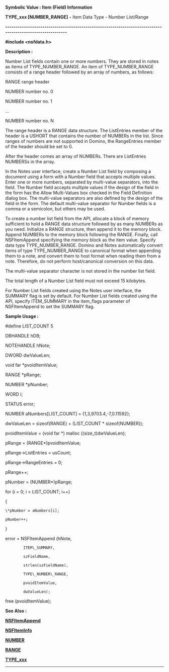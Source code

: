 




<!--
 /\* Font Definitions \*/
 @font-face
 {font-family:Courier;
 panose-1:2 7 4 9 2 2 5 2 4 4;}
@font-face
 {font-family:"Tms Rmn";
 panose-1:2 2 6 3 4 5 5 2 3 4;}
@font-face
 {font-family:Helv;
 panose-1:2 11 6 4 2 2 2 3 2 4;}
@font-face
 {font-family:"Cambria Math";
 panose-1:2 4 5 3 5 4 6 3 2 4;}
 /\* Style Definitions \*/
 p.MsoNormal, li.MsoNormal, div.MsoNormal
 {margin-top:0cm;
 margin-right:0cm;
 margin-bottom:8.0pt;
 margin-left:0cm;
 line-height:107%;
 font-size:11.0pt;
 font-family:"Calibri",sans-serif;}
.MsoChpDefault
 {font-size:11.0pt;}
.MsoPapDefault
 {margin-bottom:8.0pt;
 line-height:107%;}
 /\* Page Definitions \*/
 @page WordSection1
 {size:612.0pt 792.0pt;
 margin:72.0pt 72.0pt 72.0pt 72.0pt;}
div.WordSection1
 {page:WordSection1;}
-->




 


**Symbolic Value : Item (Field)
Information**



**TYPE\_xxx [NUMBER\_RANGE]** **-** Item Data
Type - Number List/Range


**----------------------------------------------------------------------------------------------------------**



**#include <nsfdata.h>**



**Description :**



Number List
fields contain one or more numbers. They are stored in notes as items of
TYPE\_NUMBER\_RANGE.  An item of TYPE\_NUMBER\_RANGE consists of a range header
followed by an array of numbers, as follows:  

RANGE         range header  

NUMBER        number no. 0  

NUMBER        number no. 1  

...  

NUMBER        number no. N  

  

  

The range header is a RANGE data structure. The ListEntries member of the
header is a USHORT that contains the number of NUMBERs in the list. Since
ranges of numbers are not supported in Domino, the RangeEntries member of the
header should be set to 0.   

  

After the header comes an array of NUMBERs. There are ListEntries NUMBERSs in
the array.  

  

In the Notes user interface, create a Number List field by composing a document
using a form with a Number field that accepts multiple values. Enter one or
more numbers, separated by multi-value separators, into the field. The Number
field accepts multiple values if the design of the field in the form has the
Allow Multi-Values box checked in the Field Definition dialog box. The
multi-value separators are also defined by the design of the field in the form.
The default multi-value separator for Number fields is a comma or a semicolon,
but others may be used.   

  

To create a number list field from the API, allocate a block of memory
sufficient to hold a RANGE data structure followed by as many NUMBERs as you
need. Initialize a RANGE structure, then append it to the memory block. Append
NUMBERs to the memory block following the RANGE. Finally, call NSFItemAppend
specifying the memory block as the item value. Specify data type
TYPE\_NUMBER\_RANGE. Domino and Notes automatically convert  items of type
TYPE\_NUMBER\_RANGE to canonical format when appending them to a note, and
convert them to host format when reading them from a note. Therefore, do not
perform host/canonical conversion on this data.  

  

The multi-value separator character is not stored in the number list field.   

  

The total length of a Number List field must not exceed 15 kilobytes.   

  

For Number List fields created using the Notes user interface, the SUMMARY flag
is set by default. For Number List fields created using the API, specify
ITEM\_SUMMARY in the item\_flags parameter of NSFItemAppend to set the SUMMARY
flag.


 **Sample Usage :**


#define LIST\_COUNT 5  

  

DBHANDLE    hDB;  

NOTEHANDLE  hNote;  

DWORD       dwValueLen;  

void far   \*pvoidItemValue;  

RANGE      \*pRange;  

NUMBER     \*pNumber;  

WORD        i;  

STATUS      error;  

NUMBER      aNumbers[LIST\_COUNT] = {1,3,9703.4,-7,0.11592};  

  

dwValueLen = sizeof(RANGE) + (LIST\_COUNT \* sizeof(NUMBER));  

pvoidItemValue = (void far \*) malloc ((size\_t)dwValueLen);  

  

pRange = (RANGE\*)pvoidItemValue;  

pRange->ListEntries = usCount;  

pRange->RangeEntries = 0;  

pRange++;  

pNumber = (NUMBER\*)pRange;  

  

for (i = 0; i < LIST\_COUNT; i++)  

{  

    \*pNumber = aNumbers[i];  

    pNumber++;  

}  

  

error = NSFItemAppend (hNote,   

            ITEM\_SUMMARY,  

            szFieldName,   

            strlen(szFieldName),  

            TYPE\_NUMBER\_RANGE,  

            pvoidItemValue,   

            dwValueLen);  

  

free (pvoidItemValue);


 **See Also :**


**[NSFItemAppend](NSFItemAppend.md)**


**[NSFItemInfo](NSFItemInfo.md)**


**[NUMBER](NUMBER.md)**


**[RANGE](RANGE.md)**


**[TYPE\_xxx](notes:///8525872100478C66/61FD4E9848264AD28525620B006BA8BD/002100600028002B85255E2D0079321C)**



----------------------------------------------------------------------------------------------------------


 





